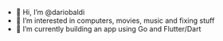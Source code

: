 - 👋 Hi, I’m @dariobaldi
- 👀 I’m interested in computers, movies, music and fixing stuff
- 🌱 I’m currently building an app using Go and Flutter/Dart

<!---
dariobaldi/dariobaldi is a ✨ special ✨ repository because its `README.md` (this file) appears on your GitHub profile.
You can click the Preview link to take a look at your changes.
--->
